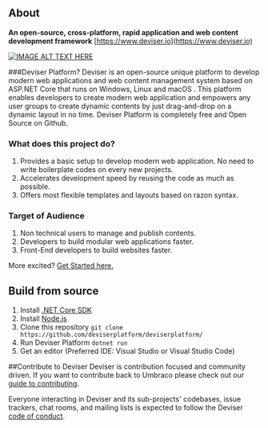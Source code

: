 ﻿## About
**An open-source, cross-platform, rapid application and web content development framework** [https://www.deviser.io](https://www.deviser.io)

[![IMAGE ALT TEXT HERE](https://img.youtube.com/vi/nbaz6DsqXhU/0.jpg)](https://www.youtube.com/watch?v=nbaz6DsqXhU)

###Deviser Platform?
Deviser is an open-source unique platform to develop modern web applications and web content management system based on ASP.NET Core that runs on Windows, Linux and macOS . This platform enables developers to create modern web application and empowers any user groups to create dynamic contents by just drag-and-drop on a dynamic layout in no time. Deviser Platform is completely free and Open Source on Github.

### What does this project do?
1. Provides a basic setup to develop modern web application. No need to write boilerplate codes on every new projects.
2. Accelerates development speed by reusing the code as much as possible.
3. Offers most flexible templates and layouts based on razon syntax.

### Target of Audience
1. Non technical users to manage and publish contents.
2. Developers to build modular web applications faster.
3. Front-End developers to build websites faster.

More excited? [Get Started here.](https://www.deviser.io/docs/guide/get-started.html)

## Build from source
1. Install [.NET Core SDK](https://www.microsoft.com/net/download)
2. Install [Node.js](https://nodejs.org)
3. Clone this repository
`git clone https://github.com/deviserplatform/deviserplatform/`
4. Run Deviser Platform 
`dotnet run`
5. Get an editor (Preferred IDE: Visual Studio or Visual Studio Code)


##Contribute to Deviser
Deviser is contribution focused and community driven. If you want to contribute back to Umbraco please check out our [guide to contributing](CONTRIBUTING.md).

Everyone interacting in Deviser and its sub-projects' codebases, issue trackers, chat rooms, and mailing lists is expected to follow the Deviser [code of conduct](https://www.deviser.io/codeofconduct).

